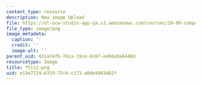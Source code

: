 ```yaml
---
content_type: resource
description: New image Upload
file: https://ol-ocw-studio-app-qa.s3.amazonaws.com/courses/16-90-computational-methods-in-aerospace-engineering-spring-2014/e13e7724631975c6c173a8de99434b2f_ftcs2.png
file_type: image/png
image_metadata:
  caption: ''
  credit: ''
  image-alt: ''
parent_uid: 431a74fb-7dca-19ce-0c6f-e4b6a0a6446d
resourcetype: Image
title: ftcs2.png
uid: e13e7724-6319-75c6-c173-a8de99434b2f
---
```


